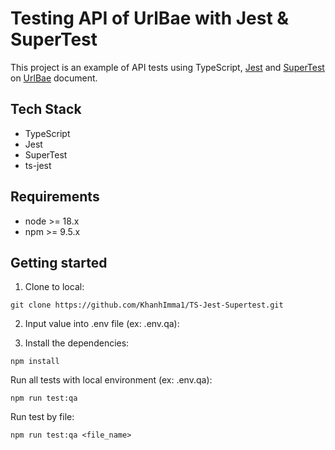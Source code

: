 # Testing API of UrlBae with Jest & SuperTest
This project is an example of API tests using TypeScript, [Jest](https://jestjs.io/docs/getting-started) and [SuperTest](https://www.npmjs.com/package/supertest) on [UrlBae](https://urlbae.com) document.

## Tech Stack
* TypeScript
* Jest
* SuperTest
* ts-jest

## Requirements
* node >= 18.x
* npm >= 9.5.x

## Getting started
1. Clone to local:

```
git clone https://github.com/KhanhImma1/TS-Jest-Supertest.git
```

2. Input value into .env file (ex: .env.qa):

3. Install the dependencies:

```
npm install
```

Run all tests with local environment (ex: .env.qa):

```
npm run test:qa
```

Run test by file:

```
npm run test:qa <file_name>
```
